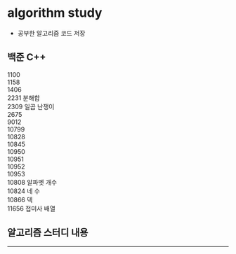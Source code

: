 # algorithm study
- 공부한 알고리즘 코드 저장  
  
  
  
## 백준 C++

1100  
1158  
1406  
2231 분해합  
2309 일곱 난쟁이  
2675  
9012  
10799  
10828  
10845  
10950  
10951  
10952  
10953  
10808 알파벳 개수  
10824 네 수  
10866 덱  
11656 접미사 배열  
  
  
  
## 알고리즘 스터디 내용

---
